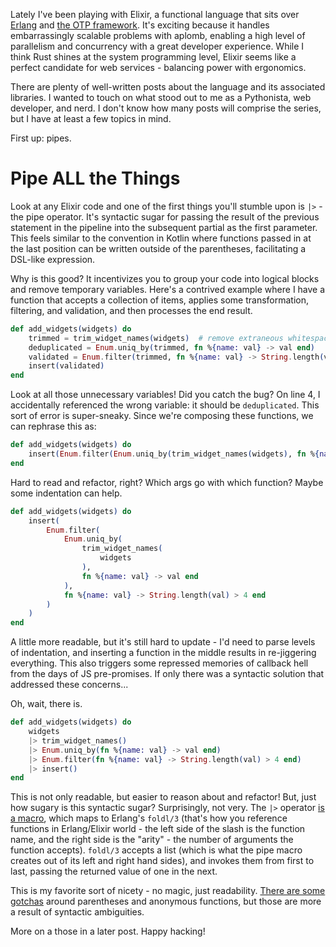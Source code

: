 <!--
    .. title: Kicking the Tires with Elixir, Part 1 - Pipes
    .. slug: elxir-intro-01
    .. date: 2020-08-12 17:41:11 UTC-04:00
    .. tags: tech, elixir
    .. link: 
    .. description: In which I jump into Elixir pipes
    .. type: text
-->

Lately I've been playing with Elixir, a functional language that sits over
[Erlang](https://www.erlang.org/) and
[the OTP framework](https://learnyousomeerlang.com/what-is-otp). It's exciting
because it handles embarrassingly scalable problems with aplomb, enabling a
high level of parallelism and concurrency with a great developer experience.
While I think Rust shines at the system programming level, Elixir seems like a
perfect candidate for web services - balancing power with ergonomics.

There are plenty of well-written posts about the language and its associated
libraries. I wanted to touch on what stood out to me as a Pythonista, web
developer, and nerd. I don't know how many posts will comprise the series, but
I have at least a few topics in mind.

First up: pipes.

# Pipe ALL the Things

Look at any Elixir code and one of the first things you'll stumble upon is
`|>` - the pipe operator. It's syntactic sugar for passing the result of the
previous statement in the pipeline into the subsequent partial as the
first parameter.  This feels similar to the convention in Kotlin where
functions passed in at the last position can be written outside of the
parentheses, facilitating a DSL-like expression.

Why is this good? It incentivizes you to group your code into logical blocks
and remove temporary variables. Here's a contrived example where I have a
function that accepts a collection of items, applies some transformation,
filtering, and validation, and then processes the end result.


```elixir
def add_widgets(widgets) do
    trimmed = trim_widget_names(widgets)  # remove extraneous whitespace
    deduplicated = Enum.uniq_by(trimmed, fn %{name: val} -> val end)
    validated = Enum.filter(trimmed, fn %{name: val} -> String.length(val) > 4 end)
    insert(validated)
end
```

Look at all those unnecessary variables! Did you catch the bug? On line 4, I
accidentally referenced the wrong variable: it should be `deduplicated`. This
sort of error is super-sneaky. Since we're composing these functions, we can
rephrase this as:

```elixir
def add_widgets(widgets) do
    insert(Enum.filter(Enum.uniq_by(trim_widget_names(widgets), fn %{name: val} -> val end), fn %{name: val} -> String.length(val) > 4 end))
end
```

Hard to read and refactor, right? Which args go with which function? Maybe some
indentation can help.

```elixir
def add_widgets(widgets) do
    insert(
        Enum.filter(
            Enum.uniq_by(
                trim_widget_names(
                    widgets
                ),
                fn %{name: val} -> val end
            ),
            fn %{name: val} -> String.length(val) > 4 end
        )
    )
end
```

A little more readable, but it's still hard to update - I'd need to parse
levels of indentation, and inserting a function in the middle results in
re-jiggering everything. This also triggers some repressed memories of callback
hell from the days of JS pre-promises. If only there was a syntactic solution
that addressed these concerns...

Oh, wait, there is.

```elixir
def add_widgets(widgets) do
    widgets
    |> trim_widget_names()
    |> Enum.uniq_by(fn %{name: val} -> val end)
    |> Enum.filter(fn %{name: val} -> String.length(val) > 4 end)
    |> insert()
end
```

This is not only readable, but easier to reason about and refactor! But, just
how sugary is this syntactic sugar? Surprisingly, not very. The  `|>`  operator
[is a macro](https://github.com/elixir-lang/elixir/blob/v1.10.4/lib/elixir/lib/kernel.ex#L3454),
which maps to Erlang's `foldl/3` (that's how you reference functions in
Erlang/Elixir world - the left side of the slash is the function name, and the
right side is the "arity" - the number of arguments the function accepts).
`foldl/3` accepts a list (which is what the pipe macro creates out of its left
and right hand sides), and invokes them from first to last, passing the
returned value of one in the next.

This is my favorite sort of nicety - no magic, just readability.
[There are some gotchas](https://hexdocs.pm/elixir/Kernel.html#%7C%3E/2) around
parentheses and anonymous functions, but those are more a result of syntactic
ambiguities.

More on a those in a later post.  Happy hacking!
